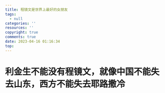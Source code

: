 ```yaml
---
title: 程镜文是世界上最好的女朋友
tags:
  - null
categories: ''
resources: ''
copyright: true
comments: true
date: 2023-04-16 01:16:34
top:
---
```


<meta name="referrer" content="no-referrer"/>


<!--more-->

# 利金生不能没有程镜文，就像中国不能失去山东，西方不能失去耶路撒冷